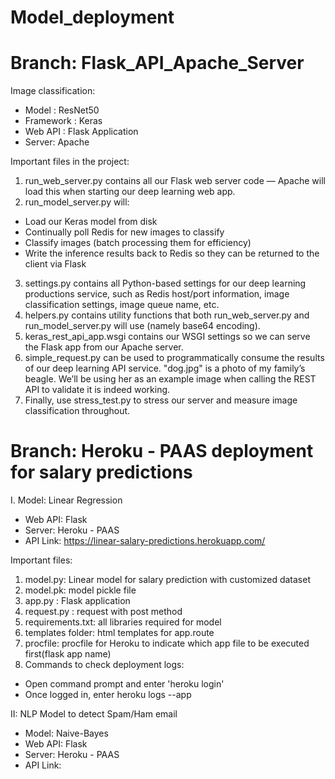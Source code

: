# Model_deployment
# Branch: Flask_API_Apache_Server
Image classification:
 - Model : ResNet50
 - Framework : Keras
 - Web API : Flask Application
 - Server: Apache

Important files in the project:

1. run_web_server.py contains all our Flask web server code — Apache will load this when starting our deep learning web app.
2. run_model_server.py will:
 - Load our Keras model from disk
 - Continually poll Redis for new images to classify
 - Classify images (batch processing them for efficiency)
 - Write the inference results back to Redis so they can be returned to the client via Flask
3. settings.py contains all Python-based settings for our deep learning productions service, such as Redis host/port information, image classification settings, image queue name, etc.
4. helpers.py contains utility functions that both run_web_server.py and run_model_server.py will use (namely base64 encoding).
5. keras_rest_api_app.wsgi contains our WSGI settings so we can serve the Flask app from our Apache server.
6. simple_request.py can be used to programmatically consume the results of our deep learning API service.
"dog.jpg" is a photo of my family’s beagle. We’ll be using her as an example image when calling the REST API to validate it is indeed working.
7. Finally, use stress_test.py to stress our server and measure image classification throughout.

# Branch: Heroku - PAAS deployment for salary predictions
I. Model: Linear Regression
 - Web API: Flask
 - Server: Heroku - PAAS
 - API Link: https://linear-salary-predictions.herokuapp.com/

Important files:

1. model.py: Linear model for salary prediction with customized dataset
2. model.pk: model pickle file
3. app.py : Flask application
4. request.py : request with post method
5. requirements.txt: all libraries required for model
6. templates folder: html templates for app.route
7. procfile: procfile for Heroku to indicate which app file to be executed first(flask app name)
8. Commands to check deployment logs:
 - Open command prompt and enter 'heroku login'
 - Once logged in, enter heroku logs --app
 
 II: NLP Model to detect Spam/Ham email
  - Model: Naive-Bayes
  - Web API: Flask
  - Server: Heroku - PAAS
  - API Link:
  
